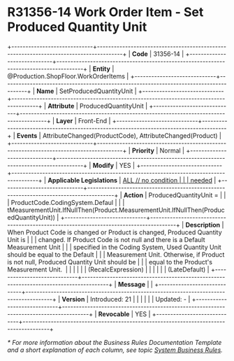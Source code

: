 ﻿---
erp.type: front-end-business-rule
erp.entity: Production.ShopFloor.WorkOrderItems
---

# R31356-14 Work Order Item  - Set Produced Quantity Unit
+-----------------------------+---------------------------------------------------------------------------------------+
| **Code**                    | 31356-14                                                                              |
+-----------------------------+---------------------------------------------------------------------------------------+
| **Entity**                  | @Production.ShopFloor.WorkOrderItems                                                  |
+-----------------------------+---------------------------------------------------------------------------------------+
| **Name**                    | SetProducedQuantityUnit                                                               |
+-----------------------------+---------------------------------------------------------------------------------------+
| **Attribute**               | ProducedQuantityUnit                                                                  |
+-----------------------------+---------------------------------------------------------------------------------------+
| **Layer**                   | Front-End                                                                             |
+-----------------------------+---------------------------------------------------------------------------------------+
| **Events**                  | AttributeChanged(ProductCode), AttributeChanged(Product)                              |
+-----------------------------+---------------------------------------------------------------------------------------+
| **Priority**                | Normal                                                                                |
+-----------------------------+---------------------------------------------------------------------------------------+
| **Modify**                  | YES                                                                                   |
+-----------------------------+---------------------------------------------------------------------------------------+
| **Applicable Legislations** | [ALL // no condition                                                                  |
|                             | needed](xref:applicable-legislations)                                                 |
+-----------------------------+---------------------------------------------------------------------------------------+
| **Action**                  | ProducedQuantityUnit =                                                                |
|                             | ProductCode.CodingSystem.Defaul                                                       |
|                             | tMeasurementUnit.IfNullThen(Product.MeasurementUnit.IfNullThen(ProducedQuantityUnit)) |
+-----------------------------+---------------------------------------------------------------------------------------+
| **Description**             | When Product Code is changed or Product is changed, Produced Quantity Unit is         |
|                             | changed. If Product Code is not null and there is a Default Measurement Unit          |
|                             | specified in the Coding System, Used Quantity Unit should be equal to the Default     |
|                             | Measurement Unit. Otherwise, if Product is not null, Produced Quantity Unit should be |
|                             | equal to the Product\'s Measurement Unit.                                             |
|                             |                                                                                       |
|                             | (RecalcExpression)                                                                    |
|                             |                                                                                       |
|                             | (LateDefault)                                                                         |
+-----------------------------+---------------------------------------------------------------------------------------+
| **Message**                 |                                                                                       |
+-----------------------------+---------------------------------------------------------------------------------------+
| **Version**                 | Introduced: 21                                                                        |
|                             |                                                                                       |
|                             | Updated: -                                                                            |
+-----------------------------+---------------------------------------------------------------------------------------+
| **Revocable**               | YES                                                                                   |
+-----------------------------+---------------------------------------------------------------------------------------+

*\* For more information about the Business Rules Documentation Template and a short explanation of each column, see
topic [System Business Rules](../templates/template-description-system-business-rules.md).*
